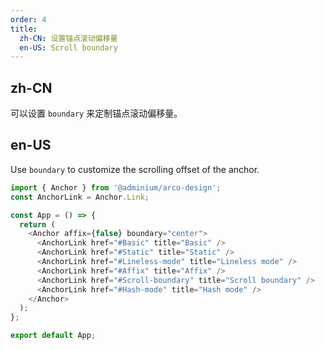 ```yaml
---
order: 4
title:
  zh-CN: 设置锚点滚动偏移量
  en-US: Scroll boundary
---
```


## zh-CN

可以设置 `boundary` 来定制锚点滚动偏移量。

## en-US

Use `boundary` to customize the scrolling offset of the anchor.

```js
import { Anchor } from '@adminium/arco-design';
const AnchorLink = Anchor.Link;

const App = () => {
  return (
    <Anchor affix={false} boundary="center">
      <AnchorLink href="#Basic" title="Basic" />
      <AnchorLink href="#Static" title="Static" />
      <AnchorLink href="#Lineless-mode" title="Lineless mode" />
      <AnchorLink href="#Affix" title="Affix" />
      <AnchorLink href="#Scroll-boundary" title="Scroll boundary" />
      <AnchorLink href="#Hash-mode" title="Hash mode" />
    </Anchor>
  );
};

export default App;
```

